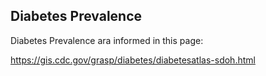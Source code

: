 ## Diabetes Prevalence

Diabetes Prevalence ara informed in this page:

https://gis.cdc.gov/grasp/diabetes/diabetesatlas-sdoh.html
